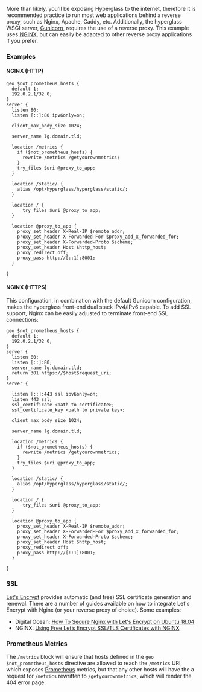 More than likely, you'll be exposing Hyperglass to the internet, therefore it is recommended practice to run most web applications behind a reverse proxy, such as Nginx, Apache, Caddy, etc. Additionally, the hyperglass WSGI server, [Gunicorn](../wsgi), requires the use of a reverse proxy. This example uses [NGINX](https://www.nginx.com/), but can easily be adapted to other reverse proxy applications if you prefer.

### Examples

#### NGINX (HTTP)

```nginx
geo $not_prometheus_hosts {
  default 1;
  192.0.2.1/32 0;
}
server {
  listen 80;
  listen [::]:80 ipv6only=on;

  client_max_body_size 1024;

  server_name lg.domain.tld;

  location /metrics {
    if ($not_prometheus_hosts) {
      rewrite /metrics /getyourownmetrics;
    }
    try_files $uri @proxy_to_app;
  }

  location /static/ {
    alias /opt/hyperglass/hyperglass/static/;
  }

  location / {
      try_files $uri @proxy_to_app;
  }

  location @proxy_to_app {
    proxy_set_header X-Real-IP $remote_addr;
    proxy_set_header X-Forwarded-For $proxy_add_x_forwarded_for;
    proxy_set_header X-Forwarded-Proto $scheme;
    proxy_set_header Host $http_host;
    proxy_redirect off;
    proxy_pass http://[::1]:8001;
  }

}
```

#### NGINX (HTTPS)

This configuration, in combination with the default Gunicorn configuration, makes the hyperglass front-end dual stack IPv4/IPv6 capable. To add SSL support, Nginx can be easily adjusted to terminate front-end SSL connections:

```nginx
geo $not_prometheus_hosts {
  default 1;
  192.0.2.1/32 0;
}
server {
  listen 80;
  listen [::]:80;
  server_name lg.domain.tld;
  return 301 https://$host$request_uri;
}
server {

  listen [::]:443 ssl ipv6only=on;
  listen 443 ssl;
  ssl_certificate <path to certificate>;
  ssl_certificate_key <path to private key>;

  client_max_body_size 1024;

  server_name lg.domain.tld;

  location /metrics {
    if ($not_prometheus_hosts) {
      rewrite /metrics /getyourownmetrics;
    }
    try_files $uri @proxy_to_app;
  }

  location /static/ {
    alias /opt/hyperglass/hyperglass/static/;
  }

  location / {
      try_files $uri @proxy_to_app;
  }

  location @proxy_to_app {
    proxy_set_header X-Real-IP $remote_addr;
    proxy_set_header X-Forwarded-For $proxy_add_x_forwarded_for;
    proxy_set_header X-Forwarded-Proto $scheme;
    proxy_set_header Host $http_host;
    proxy_redirect off;
    proxy_pass http://[::1]:8001;
  }

}
```

### SSL

[Let's Encrypt](https://letsencrypt.org/) provides automatic (and free) SSL certificate generation and renewal. There are a number of guides available on how to integrate Let's Encrypt with Nginx (or your reverse proxy of choice). Some examples:

- Digital Ocean: [How To Secure Nginx with Let's Encrypt on Ubuntu 18.04](https://www.digitalocean.com/community/tutorials/how-to-secure-nginx-with-let-s-encrypt-on-ubuntu-18-04)
- NGINX: [Using Free Let’s Encrypt SSL/TLS Certificates with NGINX](https://www.nginx.com/blog/using-free-ssltls-certificates-from-lets-encrypt-with-nginx/)

### Prometheus Metrics

The `/metrics` block will ensure that hosts defined in the `geo $not_prometheus_hosts` directive are allowed to reach the `/metrics` URI, which exposes [Prometheus](../../extras/monitoring) metrics, but that any other hosts will have the a request for `/metrics` rewritten to `/getyourownmetrics`, which will render the 404 error page.
